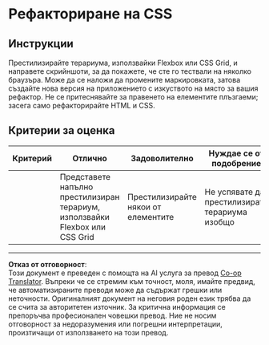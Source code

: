 <!--
CO_OP_TRANSLATOR_METADATA:
{
  "original_hash": "9d4d75af51aaccfe9af778f792c62919",
  "translation_date": "2025-08-27T22:06:02+00:00",
  "source_file": "3-terrarium/2-intro-to-css/assignment.md",
  "language_code": "bg"
}
-->
# Рефакториране на CSS

## Инструкции

Престилизирайте терариума, използвайки Flexbox или CSS Grid, и направете скрийншоти, за да покажете, че сте го тествали на няколко браузъра. Може да се наложи да промените маркировката, затова създайте нова версия на приложението с изкуството на място за вашия рефактор. Не се притеснявайте за правенето на елементите плъзгаеми; засега само рефакторирайте HTML и CSS.

## Критерии за оценка

| Критерий | Отлично                                                         | Задоволително                | Нуждае се от подобрение              |
| -------- | --------------------------------------------------------------- | ---------------------------- | ------------------------------------ |
|          | Представете напълно престилизиран терариум, използвайки Flexbox или CSS Grid | Престилизирайте някои от елементите | Не успявате да престилизирате терариума изобщо |

---

**Отказ от отговорност**:  
Този документ е преведен с помощта на AI услуга за превод [Co-op Translator](https://github.com/Azure/co-op-translator). Въпреки че се стремим към точност, моля, имайте предвид, че автоматизираните преводи може да съдържат грешки или неточности. Оригиналният документ на неговия роден език трябва да се счита за авторитетен източник. За критична информация се препоръчва професионален човешки превод. Ние не носим отговорност за недоразумения или погрешни интерпретации, произтичащи от използването на този превод.